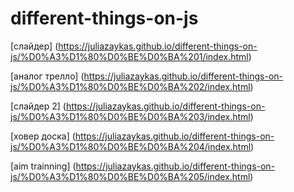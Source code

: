 # different-things-on-js

[слайдер] (https://juliazaykas.github.io/different-things-on-js/%D0%A3%D1%80%D0%BE%D0%BA%201/index.html)

[аналог трелло] (https://juliazaykas.github.io/different-things-on-js/%D0%A3%D1%80%D0%BE%D0%BA%202/index.html)

[слайдер 2] (https://juliazaykas.github.io/different-things-on-js/%D0%A3%D1%80%D0%BE%D0%BA%203/index.html)

[ховер доска] (https://juliazaykas.github.io/different-things-on-js/%D0%A3%D1%80%D0%BE%D0%BA%204/index.html)

[aim trainning] (https://juliazaykas.github.io/different-things-on-js/%D0%A3%D1%80%D0%BE%D0%BA%205/index.html)
